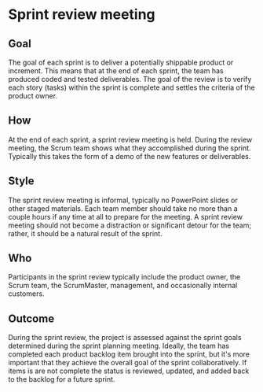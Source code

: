# Sprint review meeting

## Goal

The goal of each sprint is to deliver a potentially shippable product or increment. This means that at the end of each sprint, the team has produced coded and tested deliverables. The goal of the review is to verify each story (tasks) within the sprint is complete and settles the criteria of the product owner.

## How

At the end of each sprint, a sprint review meeting is held. During the review meeting, the Scrum team shows what they accomplished during the sprint. Typically this takes the form of a demo of the new features or deliverables.

## Style

The sprint review meeting is informal, typically no PowerPoint slides or other staged materials. Each team member should take no more than a couple hours if any time at all to prepare for the meeting. A sprint review meeting should not become a distraction or significant detour for the team; rather, it should be a natural result of the sprint.

## Who

Participants in the sprint review typically include the product owner, the Scrum team, the ScrumMaster, management, and occasionally internal customers.

## Outcome

During the sprint review, the project is assessed against the sprint goals determined during the sprint planning meeting. Ideally, the team has completed each product backlog item brought into the sprint, but it's more important that they achieve the overall goal of the sprint collaboratively. If items is are not complete the status is reviewed, updated, and added back to the backlog for a future sprint.
